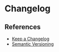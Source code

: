 # Changelog

## References

- [Keep a Changelog](https://keepachangelog.com/)
- [Semantic Versioning](https://semver.org/)
